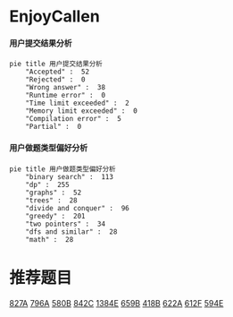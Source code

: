 # EnjoyCallen

<!-- tabs:start -->



#### **用户提交结果分析**

```mermaid
pie title 用户提交结果分析
    "Accepted" :  52
    "Rejected" :  0
    "Wrong answer" :  38
    "Runtime error" :  0
    "Time limit exceeded" :  2
    "Memory limit exceeded" :  0
    "Compilation error" :  5
    "Partial" :  0
```

#### **用户做题类型偏好分析**

```mermaid
pie title 用户做题类型偏好分析
    "binary search" :  113
    "dp" :  255
    "graphs" :  52
    "trees" :  28
    "divide and conquer" :  96
    "greedy" :  201
    "two pointers" :  34
    "dfs and similar" :  28
    "math" :  28
```



<!-- tabs:end -->
# 推荐题目
[827A](https://codeforces.com/contest/827/problem/A)
[796A](https://codeforces.com/contest/796/problem/A)
[580B](https://codeforces.com/contest/580/problem/B)
[842C](https://codeforces.com/contest/842/problem/C)
[1384E](https://codeforces.com/contest/1384/problem/E)
[659B](https://codeforces.com/contest/659/problem/B)
[418B](https://codeforces.com/contest/418/problem/B)
[622A](https://codeforces.com/contest/622/problem/A)
[612F](https://codeforces.com/contest/612/problem/F)
[594E](https://codeforces.com/contest/594/problem/E)

